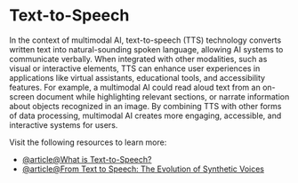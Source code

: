 # Text-to-Speech

In the context of multimodal AI, text-to-speech (TTS) technology converts written text into natural-sounding spoken language, allowing AI systems to communicate verbally. When integrated with other modalities, such as visual or interactive elements, TTS can enhance user experiences in applications like virtual assistants, educational tools, and accessibility features. For example, a multimodal AI could read aloud text from an on-screen document while highlighting relevant sections, or narrate information about objects recognized in an image. By combining TTS with other forms of data processing, multimodal AI creates more engaging, accessible, and interactive systems for users.

Visit the following resources to learn more:

- [@article@What is Text-to-Speech?](https://aws.amazon.com/polly/what-is-text-to-speech/)
- [@article@From Text to Speech: The Evolution of Synthetic Voices](https://ignitetech.ai/about/blogs/text-speech-evolution-synthetic-voices)